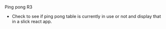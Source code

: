 Ping pong R3
- Check to see if ping pong table is currently in use or not
and display that in a slick react app.

